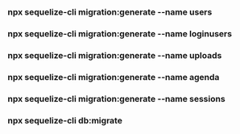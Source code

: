 ### npx sequelize-cli migration:generate --name users

### npx sequelize-cli migration:generate --name loginusers

### npx sequelize-cli migration:generate --name uploads

### npx sequelize-cli migration:generate --name agenda

### npx sequelize-cli migration:generate --name sessions


### npx sequelize-cli db:migrate




